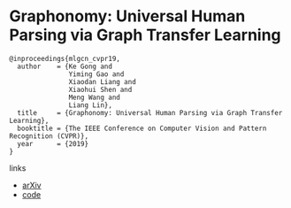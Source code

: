 # Graphonomy: Universal Human Parsing via Graph Transfer Learning

```
@inproceedings{mlgcn_cvpr19,
  author    = {Ke Gong and
               Yiming Gao and
               Xiaodan Liang and
               Xiaohui Shen and
               Meng Wang and
               Liang Lin},
  title     = {Graphonomy: Universal Human Parsing via Graph Transfer Learning},
  booktitle = {The IEEE Conference on Computer Vision and Pattern Recognition (CVPR)},
  year      = {2019}
}
```

links
- [arXiv](https://arxiv.org/abs/1904.04536)
- [code](https://github.com/Gaoyiminggithub/Graphonomy)
